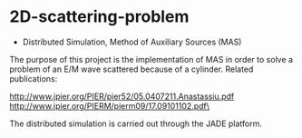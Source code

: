 2D-scattering-problem
=====================

+ Distributed Simulation, Method of Auxiliary Sources (MAS)

The purpose of this project is the implementation of MAS in order to solve a problem of an E/M wave
scattered because of a cylinder.
Related publications:

  http://www.jpier.org/PIER/pier52/05.0407211.Anastassiu.pdf
  http://www.jpier.org/PIERM/pierm09/17.09101102.pdf\
  
The distributed simulation is carried out through the JADE platform.

